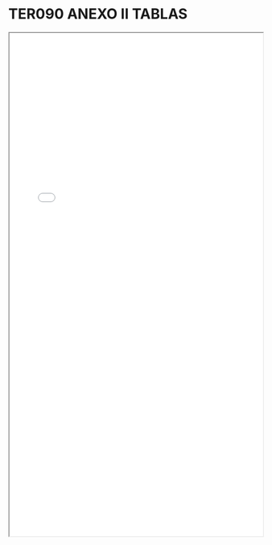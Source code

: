 # TER090 ANEXO II TABLAS

<iframe src="../TER090 ANEXO II TABLAS.pdf" width="100%" height="1000px"></iframe>
